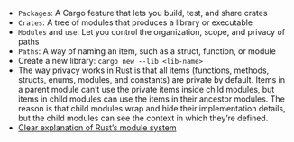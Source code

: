 - `Packages`: A Cargo feature that lets you build, test, and share crates
- `Crates`: A tree of modules that produces a library or executable
- `Modules` and `use`: Let you control the organization, scope, and privacy of paths
- `Paths`: A way of naming an item, such as a struct, function, or module
- Create a new library: `cargo new --lib <lib-name>`
- The way privacy works in Rust is that all items (functions, methods, structs, enums, modules, and constants) are private by default. Items in a parent module can’t use the private items inside child modules, but items in child modules can use the items in their ancestor modules. The reason is that child modules wrap and hide their implementation details, but the child modules can see the context in which they’re defined.
- [Clear explanation of Rust’s module system](https://www.sheshbabu.com/posts/rust-module-system/)
